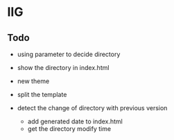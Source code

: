 # IIG

## Todo

- using parameter to decide directory
- show the directory in index.html
- new theme
- split the template
- detect the change of directory with previous version

    * add generated date to index.html
    * get the directory modify time
